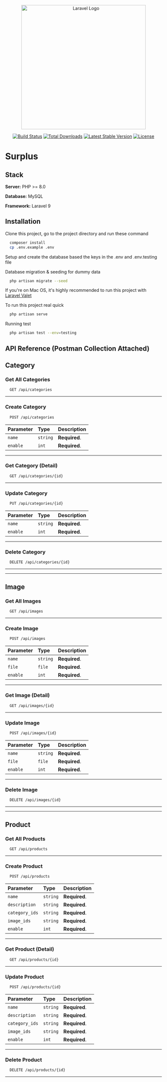 <p align="center"><a href="https://laravel.com" target="_blank"><img src="https://raw.githubusercontent.com/laravel/art/master/logo-lockup/5%20SVG/2%20CMYK/1%20Full%20Color/laravel-logolockup-cmyk-red.svg" width="400" alt="Laravel Logo"></a></p>

<p align="center">
<a href="https://github.com/laravel/framework/actions"><img src="https://github.com/laravel/framework/workflows/tests/badge.svg" alt="Build Status"></a>
<a href="https://packagist.org/packages/laravel/framework"><img src="https://img.shields.io/packagist/dt/laravel/framework" alt="Total Downloads"></a>
<a href="https://packagist.org/packages/laravel/framework"><img src="https://img.shields.io/packagist/v/laravel/framework" alt="Latest Stable Version"></a>
<a href="https://packagist.org/packages/laravel/framework"><img src="https://img.shields.io/packagist/l/laravel/framework" alt="License"></a>
</p>

# Surplus
## Stack

**Server:** PHP >= 8.0

**Database:** MySQL

**Framework:** Laravel 9


## Installation

Clone this project, go to the project directory and run these command

```bash
  composer install
  cp .env.example .env
```
Setup and create the database based the keys in the .env and .env.testing file

Database migration & seeding for dummy data

```bash
  php artisan migrate --seed
```

If you're on Mac OS, it's highly recommended to run this project with  [Laravel Valet](https://laravel.com/docs/9.x/valet)

To run this project real quick

```bash
  php artisan serve
```


Running test

```bash
  php artisan test --env=testing
```
        
## API Reference (Postman Collection Attached)

## Category
### Get All Categories

```http
  GET /api/categories
```
----
### Create Category

```http
  POST /api/categories
```

| Parameter | Type     | Description                       |
| :-------- | :------- | :-------------------------------- |
| `name`       | `string` | **Required**. |
| `enable`     | `int`    | **Required**. |

----

### Get Category (Detail)

```http
  GET /api/categories/{id}
```
----
### Update Category

```http
  PUT /api/categories/{id}
```

| Parameter | Type     | Description                       |
| :-------- | :------- | :-------------------------------- |
| `name`       | `string` | **Required**. |
| `enable`     | `int`    | **Required**. |

----

### Delete Category

```http
  DELETE /api/categories/{id}
```
----
----
## Image
### Get All Images

```http
  GET /api/images
```
----
### Create Image

```http
  POST /api/images
```

| Parameter | Type     | Description                       |
| :-------- | :------- | :-------------------------------- |
| `name`       | `string` | **Required**. |
| `file`       | `file`   | **Required**. |
| `enable`     | `int`    | **Required**. |

----

### Get Image (Detail)

```http
  GET /api/images/{id}
```
----
### Update Image

```http
  POST /api/images/{id}
```

| Parameter | Type     | Description                       |
| :-------- | :------- | :-------------------------------- |
| `name`       | `string` | **Required**. |
| `file`       | `file`   | **Required**. |
| `enable`     | `int`    | **Required**. |

----

### Delete Image

```http
  DELETE /api/images/{id}
```
-----
----
## Product
### Get All Products

```http
  GET /api/products
```
----
### Create Product

```http
  POST /api/products
```

| Parameter | Type     | Description                       |
| :-------- | :------- | :-------------------------------- |
| `name`         | `string` | **Required**. |
| `description`  | `string` | **Required**. |
| `category_ids` | `string` | **Required**. |
| `image_ids`    | `string` | **Required**. |
| `enable`       | `int`    | **Required**. |

----

### Get Product (Detail)

```http
  GET /api/products/{id}
```
----
### Update Product

```http
  POST /api/products/{id}
```

| Parameter | Type     | Description                       |
| :-------- | :------- | :-------------------------------- |
| `name`         | `string` | **Required**. |
| `description`  | `string` | **Required**. |
| `category_ids` | `string` | **Required**. |
| `image_ids`    | `string` | **Required**. |
| `enable`       | `int`    | **Required**. |

----

### Delete Product

```http
  DELETE /api/products/{id}
```
-----